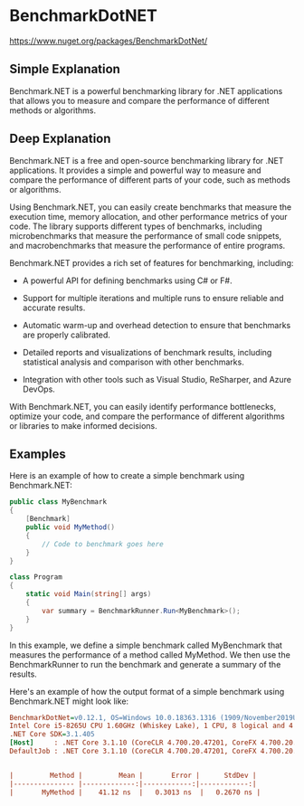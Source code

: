 # BenchmarkDotNET

https://www.nuget.org/packages/BenchmarkDotNet/

## Simple Explanation

Benchmark.NET is a powerful benchmarking library for .NET applications that allows you to measure and compare the performance of different methods or algorithms.

## Deep Explanation

Benchmark.NET is a free and open-source benchmarking library for .NET applications. It provides a simple and powerful way to measure and compare the performance of different parts of your code, such as methods or algorithms.

Using Benchmark.NET, you can easily create benchmarks that measure the execution time, memory allocation, and other performance metrics of your code. The library supports different types of benchmarks, including microbenchmarks that measure the performance of small code snippets, and macrobenchmarks that measure the performance of entire programs.

Benchmark.NET provides a rich set of features for benchmarking, including:

- A powerful API for defining benchmarks using C# or F#.

- Support for multiple iterations and multiple runs to ensure reliable and accurate results.

- Automatic warm-up and overhead detection to ensure that benchmarks are properly calibrated.

- Detailed reports and visualizations of benchmark results, including statistical analysis and comparison with other benchmarks.

- Integration with other tools such as Visual Studio, ReSharper, and Azure DevOps.

With Benchmark.NET, you can easily identify performance bottlenecks, optimize your code, and compare the performance of different algorithms or libraries to make informed decisions.

## Examples

Here is an example of how to create a simple benchmark using Benchmark.NET:

```C#
public class MyBenchmark
{
    [Benchmark]
    public void MyMethod()
    {
        // Code to benchmark goes here
    }
}

class Program
{
    static void Main(string[] args)
    {
        var summary = BenchmarkRunner.Run<MyBenchmark>();
    }
}
```

In this example, we define a simple benchmark called MyBenchmark that measures the performance of a method called MyMethod. We then use the BenchmarkRunner to run the benchmark and generate a summary of the results.

Here's an example of how the output format of a simple benchmark using Benchmark.NET might look like:

```ini
BenchmarkDotNet=v0.12.1, OS=Windows 10.0.18363.1316 (1909/November2019Update/19H2)
Intel Core i5-8265U CPU 1.60GHz (Whiskey Lake), 1 CPU, 8 logical and 4 physical cores
.NET Core SDK=3.1.405
[Host]     : .NET Core 3.1.10 (CoreCLR 4.700.20.47201, CoreFX 4.700.20.47203), X64 RyuJIT
DefaultJob : .NET Core 3.1.10 (CoreCLR 4.700.20.47201, CoreFX 4.700.20.47203), X64 RyuJIT


|         Method |         Mean |       Error |      StdDev |
|--------------- |-------------:|------------:|------------:|
|       MyMethod |    41.12 ns  |   0.3013 ns  |   0.2670 ns |
```